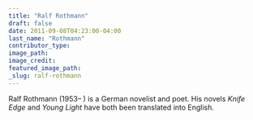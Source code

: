 ```yaml
---
title: "Ralf Rothmann"
draft: false
date: 2011-09-08T04:23:00-04:00
last_name: "Rothmann"
contributor_type:
image_path:
image_credit:
featured_image_path:
_slug: ralf-rothmann
---
```


Ralf Rothmann (1953– ) is a German novelist and poet. His novels _Knife Edge_ and _Young Light_ have both been translated into English.

